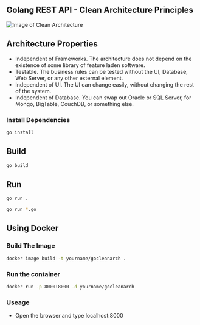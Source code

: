 ## Golang REST API - Clean Architecture Principles

![Image of Clean Architecture](https://blog.cleancoder.com/uncle-bob/images/2012-08-13-the-clean-architecture/CleanArchitecture.jpg)

## Architecture Properties

- Independent of Frameworks. The architecture does not depend on the existence of some library of feature laden software.
- Testable. The business rules can be tested without the UI, Database, Web Server, or any other external element.
- Independent of UI. The UI can change easily, without changing the rest of the system.
- Independent of Database. You can swap out Oracle or SQL Server, for Mongo, BigTable, CouchDB, or something else. 

### Install Dependencies
```bash
go install
```

## Build
```bash
go build
```

## Run
```bash
go run .
```
```bash
go run *.go
```

## Using Docker

### Build The Image
```bash
docker image build -t yourname/gocleanarch .
```

### Run the container
```bash
docker run -p 8000:8000 -d yourname/gocleanarch
```

### Useage
* Open the browser and type localhost:8000

